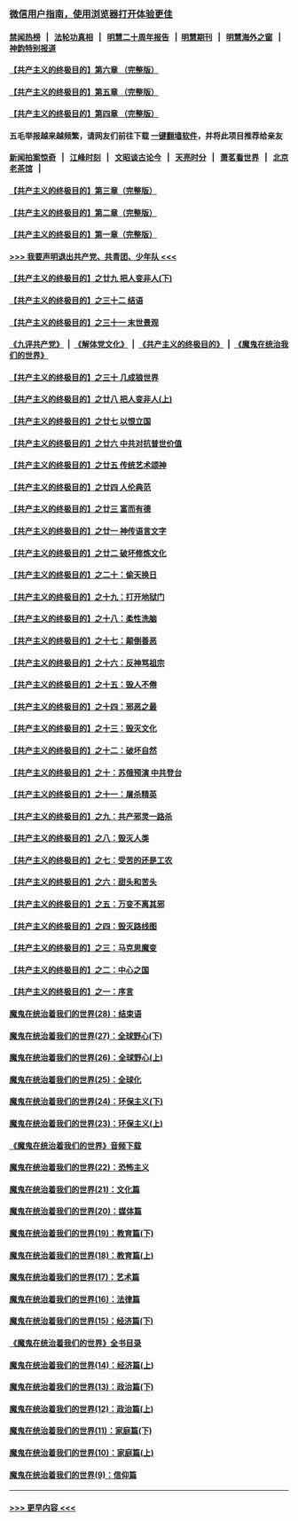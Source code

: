 ### [微信用户指南，使用浏览器打开体验更佳](https://github.com/gfw-breaker/banned-news1/blob/master/indexes/wechat-guide.md?t=0)
#### [禁闻热榜](热点新闻.md?t=0)  &nbsp;&nbsp;|&nbsp;&nbsp; [法轮功真相](https://github.com/gfw-breaker/truth/blob/master/README.md?t=0) &nbsp;&nbsp;|&nbsp;&nbsp; [明慧二十周年报告](https://github.com/gfw-breaker/mh-reports/blob/master/README.md?t=0) &nbsp;&nbsp;|&nbsp;&nbsp;[明慧期刊](https://github.com/gfw-breaker/mh-qikan) &nbsp;&nbsp;|&nbsp;&nbsp; [明慧海外之窗](https://github.com/gfw-breaker/mh-news/blob/master/README.md?t=0) &nbsp;&nbsp;|&nbsp;&nbsp; [神韵特别报道](https://github.com/gfw-breaker/mh-news/blob/master/shenyun.md?t=0)
#### [【共产主义的终极目的】第六章 （完整版）](../pages/nsc422/n11428913.md?t=02132055) 
#### [【共产主义的终极目的】第五章 （完整版）](../pages/nsc422/n11428912.md?t=02132055) 
#### [【共产主义的终极目的】第四章 （完整版）](../pages/nsc422/n11428907.md?t=02132055) 
#### 五毛举报越来越频繁，请网友们前往下载 [一键翻墙软件](https://github.com/gfw-breaker/ssr-accounts)，并将此项目推荐给亲友
#### [新闻拍案惊奇](https://github.com/gfw-breaker/banned-news1/blob/master/pages/link4.md) &nbsp;&nbsp;|&nbsp;&nbsp; [江峰时刻](https://github.com/gfw-breaker/banned-news1/blob/master/pages/link4.md) &nbsp;&nbsp;|&nbsp;&nbsp; [文昭谈古论今](https://github.com/gfw-breaker/banned-news1/blob/master/pages/link4.md) &nbsp;&nbsp;|&nbsp;&nbsp; [天亮时分](https://github.com/gfw-breaker/banned-news1/blob/master/pages/link4.md) &nbsp;&nbsp;|&nbsp;&nbsp; [萧茗看世界](https://github.com/gfw-breaker/banned-news1/blob/master/pages/link4.md) &nbsp;&nbsp;|&nbsp;&nbsp; [北京老茶馆](https://github.com/gfw-breaker/banned-news1/blob/master/pages/link4.md) &nbsp;&nbsp;|&nbsp;&nbsp; 
#### [【共产主义的终极目的】第三章（完整版）](../pages/nsc422/n11428848.md?t=02132055) 
#### [【共产主义的终极目的】第二章（完整版）](../pages/nsc422/n11428831.md?t=02132055) 
#### [【共产主义的终极目的】第一章（完整版）](../pages/nsc422/n11417651.md?t=02132055) 
#### [>>> 我要声明退出共产党、共青团、少年队 <<<](https://github.com/begood0513/goodnews/blob/master/quit/letter.md) 
#### [【共产主义的终极目的】之廿九 把人变非人(下)](../pages/nsc422/n11344140.md?t=02132055) 
#### [【共产主义的终极目的】之三十二 结语](../pages/nsc422/n11360535.md?t=02132055) 
#### [【共产主义的终极目的】之三十一 末世景观](../pages/nsc422/n11351129.md?t=02132055) 
#### [《九评共产党》](https://github.com/begood0513/9ping.md/blob/master/README.md) &nbsp;|&nbsp; [《解体党文化》](../../../../jtdwh.md/blob/master/README.md)  &nbsp;|&nbsp; [《共产主义的终极目的》](../../../../gczydzjmd.md/blob/master/README.md) &nbsp;|&nbsp; [《魔鬼在统治我们的世界》](../../../../mgztzwmdsj.md/blob/master/README.md) 
#### [【共产主义的终极目的】之三十 几成狼世界](../pages/nsc422/n11348280.md?t=02132055) 
#### [【共产主义的终极目的】之廿八 把人变非人(上)](../pages/nsc422/n11340492.md?t=02132055) 
#### [【共产主义的终极目的】之廿七 以恨立国](../pages/nsc422/n11336944.md?t=02132055) 
#### [【共产主义的终极目的】之廿六 中共对抗普世价值](../pages/nsc422/n11324785.md?t=02132055) 
#### [【共产主义的终极目的】之廿五 传统艺术颂神](../pages/nsc422/n11296396.md?t=02132055) 
#### [【共产主义的终极目的】之廿四 人伦典范](../pages/nsc422/n11296397.md?t=02132055) 
#### [【共产主义的终极目的】之廿三 富而有德](../pages/nsc422/n11283598.md?t=02132055) 
#### [【共产主义的终极目的】之廿一 神传语言文字](../pages/nsc422/n11263265.md?t=02132055) 
#### [【共产主义的终极目的】之廿二 破坏修炼文化](../pages/nsc422/n11245728.md?t=02132055) 
#### [【共产主义的终极目的】之二十：偷天换日](../pages/nsc422/n11238846.md?t=02132055) 
#### [【共产主义的终极目的】之十九：打开地狱门](../pages/nsc422/n11206376.md?t=02132055) 
#### [【共产主义的终极目的】之十八：柔性洗脑](../pages/nsc422/n11199994.md?t=02132055) 
#### [【共产主义的终极目的】之十七：颠倒善恶](../pages/nsc422/n11179782.md?t=02132055) 
#### [【共产主义的终极目的】之十六：反神骂祖宗](../pages/nsc422/n11166798.md?t=02132055) 
#### [【共产主义的终极目的】之十五：毁人不倦](../pages/nsc422/n11166792.md?t=02132055) 
#### [【共产主义的终极目的】之十四：邪恶之最](../pages/nsc422/n11150249.md?t=02132055) 
#### [【共产主义的终极目的】之十三：毁灭文化](../pages/nsc422/n11135227.md?t=02132055) 
#### [【共产主义的终极目的】之十二：破坏自然](../pages/nsc422/n11135214.md?t=02132055) 
#### [【共产主义的终极目的】之十：苏俄预演 中共登台](../pages/nsc422/n11118424.md?t=02132055) 
#### [【共产主义的终极目的】之十一：屠杀精英](../pages/nsc422/n11118442.md?t=02132055) 
#### [【共产主义的终极目的】之九：共产邪灵一路杀](../pages/nsc422/n11114139.md?t=02132055) 
#### [【共产主义的终极目的】之八：毁灭人类](../pages/nsc422/n11108503.md?t=02132055) 
#### [【共产主义的终极目的】之七：受苦的还是工农](../pages/nsc422/n11101809.md?t=02132055) 
#### [【共产主义的终极目的】之六：甜头和苦头](../pages/nsc422/n11096971.md?t=02132055) 
#### [【共产主义的终极目的】之五：万变不离其邪](../pages/nsc422/n11091285.md?t=02132055) 
#### [【共产主义的终极目的】之四：毁灭路线图](../pages/nsc422/n11086284.md?t=02132055) 
#### [【共产主义的终极目的】之三：马克思魔变](../pages/nsc422/n11061941.md?t=02132055) 
#### [【共产主义的终极目的】之二：中心之国](../pages/nsc422/n11047728.md?t=02132055) 
#### [【共产主义的终极目的】之一：序言](../pages/nsc422/n11086077.md?t=02132055) 
#### [魔鬼在统治着我们的世界(28)：结束语](../pages/nsc422/n10936246.md?t=02132055) 
#### [魔鬼在统治着我们的世界(27)：全球野心(下)](../pages/nsc422/n10928319.md?t=02132055) 
#### [魔鬼在统治着我们的世界(26)：全球野心(上)](../pages/nsc422/n10900318.md?t=02132055) 
#### [魔鬼在统治着我们的世界(25)：全球化](../pages/nsc422/n10788205.md?t=02132055) 
#### [魔鬼在统治着我们的世界(24)：环保主义(下)](../pages/nsc422/n10695307.md?t=02132055) 
#### [魔鬼在统治着我们的世界(23)：环保主义(上)](../pages/nsc422/n10688613.md?t=02132055) 
#### [《魔鬼在统治着我们的世界》音频下载](../pages/nsc422/n10635553.md?t=02132055) 
#### [魔鬼在统治着我们的世界(22)：恐怖主义](../pages/nsc422/n10614727.md?t=02132055) 
#### [魔鬼在统治着我们的世界(21)：文化篇](../pages/nsc422/n10597706.md?t=02132055) 
#### [魔鬼在统治着我们的世界(20)：媒体篇](../pages/nsc422/n10586579.md?t=02132055) 
#### [魔鬼在统治着我们的世界(19)：教育篇(下)](../pages/nsc422/n10564808.md?t=02132055) 
#### [魔鬼在统治着我们的世界(18)：教育篇(上)](../pages/nsc422/n10526970.md?t=02132055) 
#### [魔鬼在统治着我们的世界(17)：艺术篇](../pages/nsc422/n10499093.md?t=02132055) 
#### [魔鬼在统治着我们的世界(16)：法律篇](../pages/nsc422/n10485969.md?t=02132055) 
#### [魔鬼在统治着我们的世界(15)：经济篇(下)](../pages/nsc422/n10469975.md?t=02132055) 
#### [《魔鬼在统治着我们的世界》全书目录](../pages/nsc422/n10464261.md?t=02132055) 
#### [魔鬼在统治着我们的世界(14)：经济篇(上)](../pages/nsc422/n10457370.md?t=02132055) 
#### [魔鬼在统治着我们的世界(13)：政治篇(下)](../pages/nsc422/n10448270.md?t=02132055) 
#### [魔鬼在统治着我们的世界(12)：政治篇(上)](../pages/nsc422/n10444576.md?t=02132055) 
#### [魔鬼在统治着我们的世界(11)：家庭篇(下)](../pages/nsc422/n10440961.md?t=02132055) 
#### [魔鬼在统治着我们的世界(10)：家庭篇(上)](../pages/nsc422/n10435448.md?t=02132055) 
#### [魔鬼在统治着我们的世界(9)：信仰篇](../pages/nsc422/n10432159.md?t=02132055) 

----
#### [ >>> 更早内容 <<< ](../indexes/nsc422-earlier.md)

